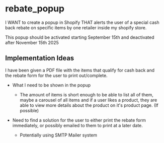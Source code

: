 # rebate_popup
I WANT to create a popup in Shopify THAT alerts the user of a special cash back rebate on specific items by one retailer inside my shopify store.

This popup should be activated starting September 15th and deactivated after November 15th 2025

## Implementation Ideas
I have been given a PDF file with the items that qualify for cash back and the rebate form for the user to print out/complete.

- What I need to be shown in the popup
    - The amount of items is short enough to be able to list all of them, maybe a carousel of all items and if a user likes a product, they are able to view more details about the product on it's product page. (If possible)

- Need to find a solution for the user to either print the rebate form immediately, or possibly emailed to them to print at a later date. 
    - Potentially using SMTP Mailer system
